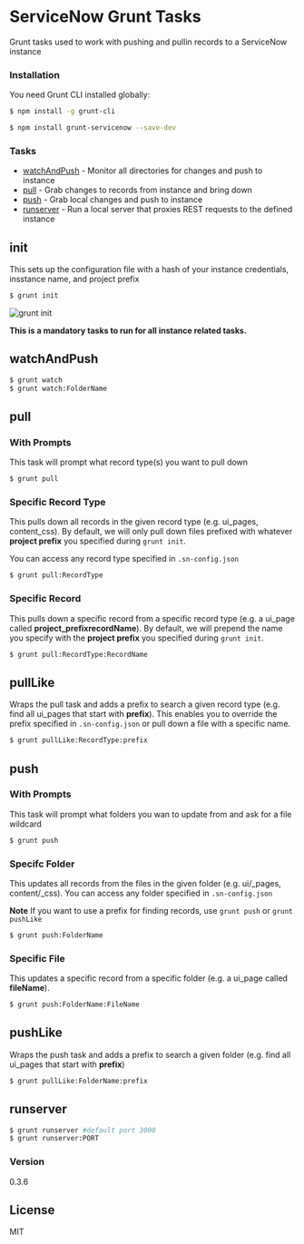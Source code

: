 # ServiceNow Grunt Tasks
Grunt tasks used to work with pushing and pullin records to a ServiceNow instance

### Installation

You need Grunt CLI installed globally:
```sh
$ npm install -g grunt-cli
```

```sh
$ npm install grunt-servicenow --save-dev
```

### Tasks
- [watchAndPush](#watchAndPush) - Monitor all directories for changes and push to instance
- [pull](#pull) - Grab changes to records from instance and bring down
- [push](#push) - Grab local changes and push to instance
- [runserver](#runserver) - Run a local server that proxies REST requests to the defined instance

## init <a name="init"></a>
This sets up the configuration file with a hash of your instance credentials, insstance name, and project prefix

```sh
$ grunt init
```
![grunt init](https://raw.githubusercontent.com/arthuroliveira/grunt-servicenow/develop/docs/images/gruntInitTask.gif "Animation that shows init task")

**This is a mandatory tasks to run for all instance related tasks.**
## watchAndPush <a name="watchAndPush"></a>
```sh
$ grunt watch
$ grunt watch:FolderName
```
## pull <a name="pull"></a>

### With Prompts
This task will prompt what record type(s) you want to pull down
```sh
$ grunt pull 
```

### Specific Record Type
This pulls down all records in the given record type (e.g. ui_pages, content_css). By default, we will only pull down files prefixed with whatever **project prefix** you specified during `grunt init`.

You can access any record type specified in `.sn-config.json`


```sh
$ grunt pull:RecordType
```

### Specific Record
This pulls down a specific record from a specific record type (e.g. a ui\_page called __project\_prefixrecordName__). By default, we will prepend the name you specify with the **project prefix** you specified during `grunt init`.

```sh
$ grunt pull:RecordType:RecordName
```

## pullLike
Wraps the pull task and adds a prefix to search a given record type (e.g. find all ui\_pages that start with __prefix__). This enables you to override the prefix specified in `.sn-config.json` or pull down a file with a specific name.

```sh
$ grunt pullLike:RecordType:prefix
```

## push <a name="push"></a>

### With Prompts
This task will prompt what folders you wan to update from and ask for a file wildcard 

```sh
$ grunt push
```

### Specifc Folder
This updates all records from the files in the given folder (e.g. ui/_pages, content/_css). You can access any folder specified in `.sn-config.json`

**Note** If you want to use a prefix for finding records, use `grunt push` or `grunt pushLike`

```sh
$ grunt push:FolderName
```

### Specific File
This updates a specific record from a specific folder (e.g. a ui\_page called __fileName__).

```sh
$ grunt push:FolderName:FileName
```

## pushLike
Wraps the push task and adds a prefix to search a given folder (e.g. find all ui\_pages that start with __prefix__)

```sh
$ grunt pullLike:FolderName:prefix
```

## runserver <a name="runserver"></a>
```sh
$ grunt runserver #default port 3000
$ grunt runserver:PORT
```
### Version
0.3.6

License
----

MIT

